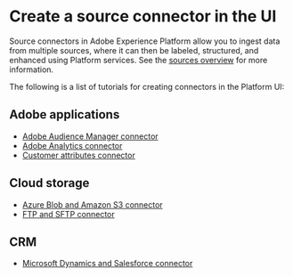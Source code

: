 # Create a source connector in the UI

Source connectors in Adobe Experience Platform allow you to ingest data from multiple sources, where it can then be labeled, structured, and enhanced using Platform services. See the [sources overview](../../technical_overview/acp_connectors_overview/acp-connectors-overview.md) for more information.

The following is a list of tutorials for creating connectors in the Platform UI:

## Adobe applications

-   [Adobe Audience Manager connector](./aam-ui-tutorial.md)
-   [Adobe Analytics connector](./adobe-analytics-ui-tutorial.md)
-   [Customer attributes connector](./customer-attributes-ui-tutorial.md)

## Cloud storage

-   [Azure Blob and Amazon S3 connector](./amazon-s3-ui-tutorial.md)
-   [FTP and SFTP connector](./ftp-sftp-ui-tutorial.md)

## CRM

-   [Microsoft Dynamics and Salesforce connector](./dynamics-salesforce-ui-tutorial.md)